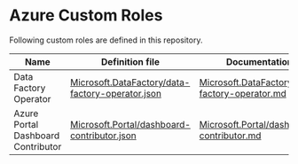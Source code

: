 # Azure Custom Roles

Following custom roles are defined in this repository.

| Name | Definition file | Documentation |
|-|-|-|
| Data Factory Operator | [Microsoft.DataFactory/data-factory-operator.json](./data-factory/data-factory-operator.json) | [Microsoft.DataFactory/data-factory-operator.md](./data-factory/data-factory-operator.md) |
| Azure Portal Dashboard Contributor | [Microsoft.Portal/dashboard-contributor.json](./portal/dashboard-contributor.json) | [Microsoft.Portal/dashboard-contributor.md](./portal/dashboard-contributor.md) |
